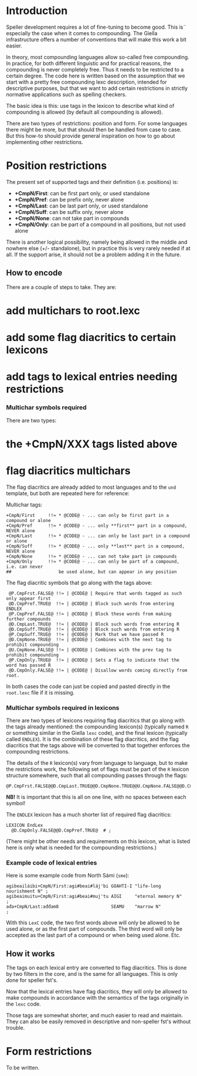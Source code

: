 # Introduction


Speller development requires a lot of fine-tuning to become good. This is¨
especially the case when it comes to compounding. The Giella infrastructure
offers a number of conventions that will make this work a bit easier.


In theory, most compounding languages allow so-called free compounding. In
practice, for both different linguistic and for practical reasons, the
compounding is never completely free. Thus it needs to be restricted to a
certain degree. The code here is written based on the assumption that we start
with a pretty free compounding lexc description, intended for descriptive
purposes, but that we want to add certain restrictions in strictly normative
applications such as spelling checkers.


The basic idea is this: use tags in the lexicon to describe what kind of
compounding is allowed (by default all compounding is allowed).


There are two types of restrictions: position and form. For some languages
there might be more, but that should then be handled from case to case. But
this how-to should provide general inspiration on how to go about implementing
other restrictions.


# Position restrictions


The present set of supported tags and their definition (i.e. positions) is:


* **+CmpN/First**:  can be first part only, or used standalone
* **+CmpN/Pref**:  can be prefix only, never alone
* **+CmpN/Last**:  can be last part only, or used standalone
* **+CmpN/Suff**:  can be suffix only, never alone
* **+CmpN/None**:  can not take part in compounds
* **+CmpN/Only**:  can be part of a compound in all positions, but not used alone


There is another logical possibility, namely being allowed in the middle and
nowhere else (+/- standalone), but in practice this is very rarely needed if at
all. If the support arise, it should not be a problem adding it in the future.


## How to encode


There are a couple of steps to take. They are:


# add multichars to root.lexc
# add some flag diacritics to certain lexicons
# add tags to lexical entries needing restrictions


### Multichar symbols required


There are two types:


# the +CmpN/XXX tags listed above
# flag diacritics multichars


The flag diacritics are already added to most languages and to the `und`
template, but both are repeated here for reference:


Multichar tags:


```
+CmpN/First     !!≈ * @CODE@ - ... can only be first part in a compound or alone
+CmpN/Pref      !!≈ * @CODE@ - ... only **first** part in a compound, NEVER alone
+CmpN/Last      !!≈ * @CODE@ - ... can only be last part in a compound or alone
+CmpN/Suff      !!≈ * @CODE@ - ... only **last** part in a compound, NEVER alone
+CmpN/None      !!≈ * @CODE@ - ... can not take part in compounds
+CmpN/Only      !!≈ * @CODE@ - ... can only be part of a compound, i.e. can never
##                  be used alone, but can appear in any position
```


The flag diacritic symbols that go along with the tags above:
```
 @P.CmpFrst.FALSE@ !!≈ | @CODE@ | Require that words tagged as such only appear first
 @D.CmpPref.TRUE@  !!≈ | @CODE@ | Block such words from entering ENDLEX
 @P.CmpPref.FALSE@ !!≈ | @CODE@ | Block these words from making further compounds
 @D.CmpLast.TRUE@  !!≈ | @CODE@ | Block such words from entering R
 @D.CmpSuff.TRUE@  !!≈ | @CODE@ | Block such words from entering R
 @P.CmpSuff.TRUE@  !!≈ | @CODE@ | Mark that we have passed R
 @D.CmpNone.TRUE@  !!≈ | @CODE@ | Combines with the next tag to prohibit compounding
 @U.CmpNone.FALSE@ !!≈ | @CODE@ | Combines with the prev tag to prohibit compounding
 @P.CmpOnly.TRUE@  !!≈ | @CODE@ | Sets a flag to indicate that the word has passed R
 @D.CmpOnly.FALSE@ !!≈ | @CODE@ | Disallow words coming directly from root.
```


In both cases the code can just be copied and pasted directly in the
`root.lexc` file if it is missing.


### Multichar symbols required in lexicons


There are two types of lexicons requiring flag diacritics that go along with the
tags already mentioned: the compounding lexicon(s) (typically named `R` or
something similar in the Giella `lexc` code), and the final lexicon (typically
called `ENDLEX`). It is the combination of these flag diacritics, and the
flag diacritics that the tags above will be converted to that together enforces
the compounding restrictions.


The details of the `R` lexicon(s) vary from language to language, but to make
the restrictions work, the following set of flags must be part of the `R`
lexicon structure somewhere, such that all compounding passes through the flags:


```
@P.CmpFrst.FALSE@@D.CmpLast.TRUE@@D.CmpNone.TRUE@@U.CmpNone.FALSE@@D.CmpHyph.TRUE@@U.CmpHyph.FALSE@@P.CmpOnly.TRUE@@P.CmpPref.FALSE@@D.CmpSuff.TRUE@@P.CmpSuff.TRUE@
```


**NB!** It is important that this is all on one line, with no spaces between
each symbol!


The `ENDLEX` lexicon has a much shorter list of required flag diacritics:


```
LEXICON EndLex
  @D.CmpOnly.FALSE@@D.CmpPref.TRUE@  # ;
```


(There might be other needs and requirements on this lexicon, what is listed
here is only what is needed for the compounding restrictions.)


### Example code of lexical entries


Here is some example code from North Sámi (`sme`):


```
agibeailáibi+CmpN/First:agi#beai#láj'bi GOAHTI-I "life-long nourishment N" ;
agibeaimuitu+CmpN/First:agi#beai#muj'tu AIGI     "eternal memory N"        ;
ađa+CmpN/Last:ađđam8                    SEAMU    "marrow N"                ;
```


With this `LexC` code, the two first words above will only be allowed to be
used alone, or as the first part of compounds. The third word will only be
accepted as the last part of a compound or when being used alone. Etc.


## How it works


The tags on each lexical entry are converted to flag diacritics.
This is done by two filters in the core, and is the same for all languages.
This is only done for speller fst's.


Now that the lexical entries have flag diacritics, they will only be allowed to
make compounds in accordance with the semantics of the tags originally in the
`lexc` code.


Those tags are somewhat shorter, and much easier to read and maintain. They can
also be easily removed in descriptive and non-speller fst's without trouble.


# Form restrictions


To be written.
